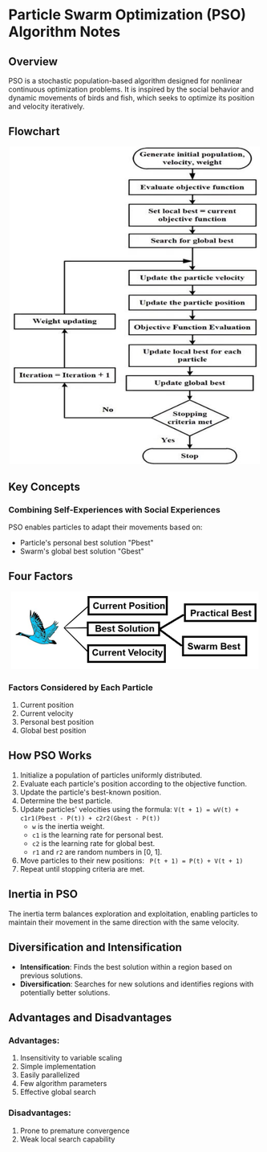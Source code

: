 # Particle Swarm Optimization (PSO) Algorithm Notes

## Overview
PSO is a stochastic population-based algorithm designed for nonlinear continuous optimization problems. It is inspired by the social behavior and dynamic movements of birds and fish, which seeks to optimize its position and velocity iteratively.

## Flowchart
<p align="center">
  <img src="PSO_Algorithm_Flowchart.png" alt="PSO Algorithm Flowchart" width="500"/>
</p>

## Key Concepts
### Combining Self-Experiences with Social Experiences
PSO enables particles to adapt their movements based on:
- Particle's personal best solution "Pbest"
- Swarm's global best solution "Gbest"

## Four Factors
<p align="center">
  <img src="PSO_four_factors.png" alt="Four Factors" />
</p>

### Factors Considered by Each Particle
1. Current position
2. Current velocity
3. Personal best position
4. Global best position

## How PSO Works
1. Initialize a population of particles uniformly distributed.
2. Evaluate each particle's position according to the objective function.
3. Update the particle's best-known position.
4. Determine the best particle.
5. Update particles' velocities using the formula:
    `V(t + 1) = wV(t) + c1r1(Pbest - P(t)) + c2r2(Gbest - P(t))`
      - `w` is the inertia weight.
      - `c1` is the learning rate for personal best.
      - `c2` is the learning rate for global best.
      - `r1` and `r2` are random numbers in [0, 1].
6. Move particles to their new positions:
    ` P(t + 1) = P(t) + V(t + 1)`
7. Repeat until stopping criteria are met.

## Inertia in PSO
The inertia term balances exploration and exploitation, enabling particles to maintain their movement in the same direction with the same velocity.

## Diversification and Intensification
- **Intensification**: Finds the best solution within a region based on previous solutions.
- **Diversification**: Searches for new solutions and identifies regions with potentially better solutions.

## Advantages and Disadvantages
### Advantages:
1. Insensitivity to variable scaling
2. Simple implementation
3. Easily parallelized
4. Few algorithm parameters
5. Effective global search

### Disadvantages:
1. Prone to premature convergence
2. Weak local search capability


